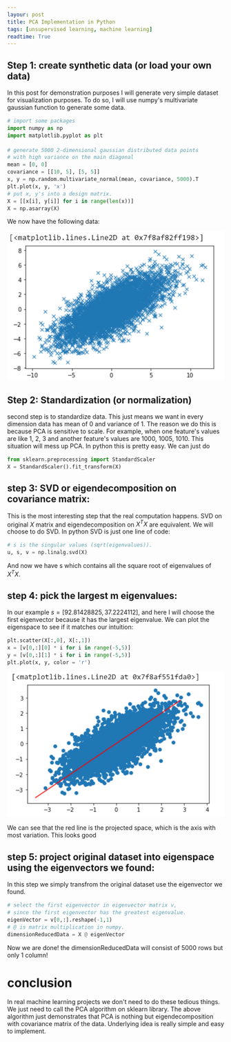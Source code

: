 ```yaml
---
layour: post
title: PCA Implementation in Python
tags: [unsupervised learning, machine learning]
readtime: True
---
```


## Step 1: create synthetic data (or load your own data)
In this post for demonstration purposes I will generate very simple dataset for visualization purposes. To do so,
I will use numpy's multivariate gaussian function to generate some data.
```python
# import some packages
import numpy as np
import matplotlib.pyplot as plt

# generate 5000 2-dimensional gaussian distributed data points
# with high variance on the main diagonal
mean = [0, 0]
covariance = [[10, 5], [5, 5]]
x, y = np.random.multivariate_normal(mean, covariance, 5000).T
plt.plot(x, y, 'x')
# put x, y's into a design matrix.
X = [[x[i], y[i]] for i in range(len(x))]
X = np.asarray(X)
```
We now have the following data:

![synthetic data](/assets/img/PCA_1.png "synthetic data that has main variation on the diagonal")

## Step 2: Standardization (or normalization)
second step is to standardize data. This just means we want in every dimension data has mean of 0 and variance of 1. The reason we do this is because PCA is sensitive to scale.
For example, when one feature's values are like 1, 2, 3 and another feature's values are 1000, 1005, 1010. This situation will mess up PCA. In python this is pretty easy.
We can just do
```python
from sklearn.preprocessing import StandardScaler
X = StandardScaler().fit_transform(X)
```
## step 3: SVD or eigendecomposition on covariance matrix:
This is the most interesting step that the real computation happens. SVD on original $X$ matrix and eigendecomposition on $X^{T}X$ are equivalent. We will choose to do SVD.
In python SVD is just one line of code:
```python
# s is the singular values (sqrt(eigenvalues)).
u, s, v = np.linalg.svd(X)
```
And now we have s which contains all the square root of eigenvalues of $X^{T}X$. 
## step 4: pick the largest m eigenvalues:
In our example $s = [92.81428825, 37.2224112]$, and here I will choose the first eigenvector because it has the largest eigenvalue.
We can plot the eigenspace to see if it matches our intuition:
```python
plt.scatter(X[:,0], X[:,1])
x = [v[0,:][0] * i for i in range(-5,5)]
y = [v[0,:][1] * i for i in range(-5,5)]
plt.plot(x, y, color = 'r')
```

![synthetic data](/assets/img/PCA_2.png "check eigenspace")

We can see that the red line is the projected space, which is the axis with most variation. This looks good

## step 5: project original dataset into eigenspace using the eigenvectors we found:
In this step we simply transfrom the original dataset use the eigenvector we found.
```python
# select the first eigenvector in eigenvector matrix v,
# since the first eigenvector has the greatest eigenvalue.
eigenVector = v[0,:].reshape(-1,1)
# @ is matrix multiplication in numpy.
dimensionReducedData = X @ eigenVector
```
Now we are done! the dimensionReducedData will consist of 5000 rows but only 1 column!
# conclusion
In real machine learning projects we don't need to do these tedious things. We just need to call the PCA algorithm on sklearn library. 
The above algorithm just demonstrates that PCA is nothing but eigendecomposition with covariance matrix of the data. 
Underlying idea is really simple and easy to implement.
